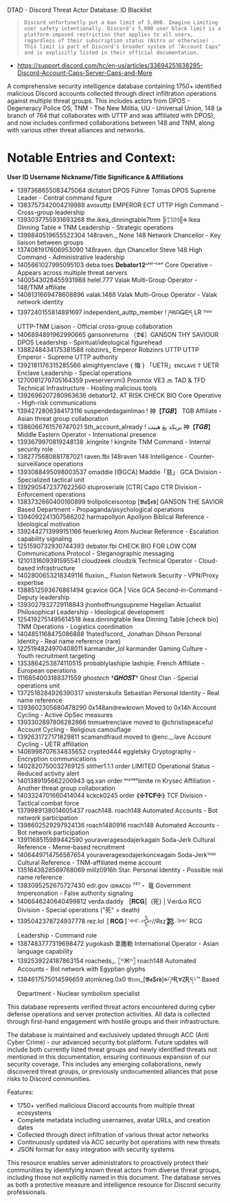 DTAD - Discord Threat Actor Database: ID Blacklist

> ```Discord unfortunetly put a ban limit of 5,000. Imagine Limiting user safety intentionally. Discord's 5,000 user block limit is a platform-imposed restriction that applies to all users, regardless of their subscription status (Nitro or otherwise) . This limit is part of Discord's broader system of "Account Caps" and is explicitly listed in their official documentation.``` 
- https://support.discord.com/hc/en-us/articles/33694251638295-Discord-Account-Caps-Server-Caps-and-More

A comprehensive security intelligence database containing 1750+ identified malicious Discord accounts collected through direct infiltration operations against multiple threat groups. This includes actors from DPOS - Degeneracy Police OS, TNM - The New Militia, UU - Universal Union, 148 (a branch of 764 that collaborates with UTTP and was affiliated with DPOS), and now includes confirmed collaborations between 148 and TNM, along with various other threat alliances and networks.

# Notable Entries and Context:

 **User ID             Username                Nickname/Title                          Significance & Affiliations**

- 1397368655083475064 dictatort               DPOS Führer Tomas                      DPOS Supreme Leader - Central command figure
- 1383757342004219988 avoxuttp                EMPEROR ECT                            UTTP High Command - Cross-group leadership
- 1393037755931693268 the.ikea_dinningtable7tnm ╠𝚃𝙽𝙼╣✠ Ikea Dinning Table ✠          TNM Leadership - Strategic operations
- 1399840519655522304 148raven._              None                                   148 Network Chancellor - Key liaison between groups
- 1374081917606953090 148raven.               dʇʇn Chancellor Steve                  148 High Command - Administrative leadership
- 1405661027995095103 deba.toes               𝐃𝐞𝐛𝐚𝐭𝐨𝐫𝟏𝟐ᴬⁿᵗⁱ⁻ᶜᵃʳˡ                  Core Operative - Appears across multiple threat servers
- 1400543028455931988 helel.777               Valak                                   Multi-Group Operator - 148/TNM affiliate
- 1408131669478608896 valak.1488              Valak                                   Multi-Group Operator - Valak network identity
- 1397240155814891697 independent_auttp_member ! ཌᖇᗩǤᗴད LR ᵀᴺᴹ                     UTTP-TNM Liaison - Official cross-group collaboration
- 1406894891962990665 gansonreturns           〔𝕯𝕮〕GANSON THY SAVIOUR                 DPOS Leadership - Spiritual/ideological figurehead
- 1388248434175381588 robzinrs_               Emperor Robzinrs UTTP                  UTTP Emperor - Supreme UTTP authority
- 1392181176315285566 almightyenclave         { 悔 } 「UETR」ᴇɴᴄʟᴀᴠᴇ ☦               UETR Enclave Leadership - Special operations
- 1270081270705164359 pveservervm3            Proxmox VE3 🔜 TAD & TFD               Technical Infrastructure - Hosting malicious tools
- 1392696207280963636 debator12.              AT RISK CHECK BIO                      Core Operative - High-risk communications
- 1394272806384173116 suspendedagainlmao      !    神【𝑻𝑮𝑩】                         TGB Affiliate - Asian threat group collaboration
- 1386066761576747021 5th_account_already     !   بريڬد يڠ هيبت 神【𝑻𝑮𝑩】           Middle Eastern Operator - International presence
- 1393679970819248138 .kingnite               !  kingnite                            TNM Command - Internal security role
- 1382775680881787021 raven.fbi               148raven                               148 Intelligence - Counter-surveillance operations
- 1393088495098003537 omaddie                 [@GCA] Maddie「慈」                     GCA Division - Specialized tactical unit
- 1392905472377622560 stuproseriale           [CTR] Capo                             CTR Division - Enforcement operations
- 1383732660400160899 trollpoliceisontop      [𝕭𝖆$𝖊𝖉] GANSON THE SAVIOR             Based Department - Propaganda/psychological operations
- 1394092241307566202 harmapollyon            Apollyon                               Biblical Reference - Ideological motivation
- 1392442713999151166 feuerkrieg              Atom                                   Nuclear Reference - Escalation capability signaling
- 1251590732930744393 debator.fbi             CHECK BIO FOR LOW COM                  Communications Protocol - Steganographic messaging
- 1210131609391595541 cloudzeek               cloudzik                               Technical Operator - Cloud-based infrastructure
- 1402800653218349116 fluxion._               Fluxion                                Network Security - VPN/Proxy expertise
- 1388512593676861494 gcavice                 GCA | Vice                             GCA Second-in-Command - Deputy leadership
- 1393027932729118843 jhonhoffnungsupreme     Hegelian Actualist                     Philosophical Leadership - Ideological development
- 1254192751495614518 ikea.dinningtable       Ikea Dinning Table [check bio]         TNM Operations - Logistics coordination
- 1404851168475086888 1hated1scord_           Jonathan Dihson                        Personal Identity - Real name reference (rare)
- 1225194824970408011 karmander_lol           karmander                              Gaming Culture - Youth recruitment targeting
- 1353864253874110515 probablylashipie        lashipie.                              French Affiliate - European operations
- 1116854003188371559 _ghostech_              †𝑮𝑯𝑶𝑺𝑻†                              Ghost Clan - Special operations unit
- 1372518284926390317 sinisterskullx          Sebastian                              Personal Identity - Real name reference
- 1393602305680478290 0x148andrewkrown        Moved to 0x14h                         Account Cycling - Active OpSec measures
- 1393302897806282866 tnmuetrenclave          moved to @christispeaceful             Account Cycling - Religious camouflage
- 1392631727171829811 scamandfraud            moved to @enc._.lave                   Account Cycling - UETR affiliation
- 1406998707634835652 crypted444              eggletsky                              Cryptography - Encryption communications
- 1402820750032769125 slither1.1.1            order LIMITED                          Operational Status - Reduced activity alert
- 1401389195662200943 qq.xan                  order ᵏʳʸˢᵉᶜlimite rn                 Krysec Affiliation - Another threat group collaboration
- 1403324701660414044 kckck0245               order ⟪✠𝐓𝐂𝐅✠⟫                        TCF Division - Tactical combat force
- 1379989138014605437 roach148.               roach148                               Automated Accounts - Bot network participation
- 1398602529297924136 roach1480916            roach148                               Automated Accounts - Bot network participation
- 1391168515989442590 youraveragesodajerkagain Soda-Jerk                             Cultural Reference - Meme-based recruitment
- 1406449714756587654 youraveragesodajerkonceagain Soda-Jerkᵀᴺᴹ                     Cultural Reference - TNM-affiliated meme account
- 1351643828569768069 millz0916h              Star.                                  Personal Identity - Possible real name reference
- 1383095252675727430 edr.gov                 ⧼ᴅʀᴀᴄᴏ⧽ ⁷⁵⁷・ 竜                     Government Impersonation - False authority signaling
- 1406646240640499812 verda.daddy             〚𝐑𝐂𝐆〛{死} | Vҽɾԃα                   RCG Division - Special operations ("死" = death)
- 1395042378724937778 rez.lol                 〚𝐑𝐂𝐆〛༺𓆩𒅒//Rᴇᴢ𒄆𓆪༻                RCG Leadership - Command role
- 1387483777319698472 yugokash                拿撒勒                                 International Operator - Asian language capability
- 1392539224187863154 roacheds_.              𓊈ᴺЖᴴ𓊉  roach148                     Automated Accounts - Bot network with Egyptian glyphs
- 1384617575014596659 atomkrieg.0x0           𝔄𝔱𝔬𝔪_[𝕭𝖆$𝖊𝖉]✠⸉ཌƦⱯⱫƦད⸊™             Based Department - Nuclear symbolism specialist

This database represents verified threat actors encountered during cyber defense operations and server protection activities. All data is collected through first-hand engagement with hostile groups and their infrastructure.

The database is maintained and exclusively updated through ACC (Anti Cyber Crime) - our advanced security bot platform. Future updates will include both currently listed threat groups and newly identified threats not mentioned in this documentation, ensuring continuous expansion of our security coverage. This includes any emerging collaborations, newly discovered threat groups, or previously undocumented alliances that pose risks to Discord communities.

Features:
- 1750+ verified malicious Discord accounts from multiple threat ecosystems
- Complete metadata including usernames, avatar URLs, and creation dates
- Collected through direct infiltration of various threat actor networks
- Continuously updated via ACC security bot operations with new threats
- JSON format for easy integration with security systems

This resource enables server administrators to proactively protect their communities by identifying known threat actors from diverse threat groups, including those not explicitly named in this document. The database serves as both a protective measure and intelligence resource for Discord security professionals.
